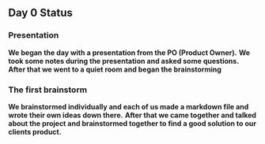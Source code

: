## Day 0 Status

### Presentation

**We began the day with a presentation from the PO (Product Owner).**
**We took some notes during the presentation and asked some questions.**
**After that we went to a quiet room and began the brainstorming**

### The first brainstorm

**We brainstormed individually and each of us made a markdown file and wrote their own ideas down there.** 
**After that we came together and talked about the project and brainstormed together to find a good solution to our clients product.**

